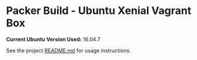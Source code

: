 # Packer Build - Ubuntu Xenial Vagrant Box

**Current Ubuntu Version Used:** 16.04.7

See the project [README.md](https://github.com/gr4unch3r/packer-boxes/blob/master/README.md) for usage instructions.
